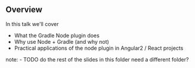 ##  Overview

In this talk we'll cover

- What the Gradle Node plugin does
- Why use Node + Gradle (and why not)
- Practical applications of the node plugin in Angular2 / React projects

note:
    - TODO do the rest of the slides in this folder need a different folder?